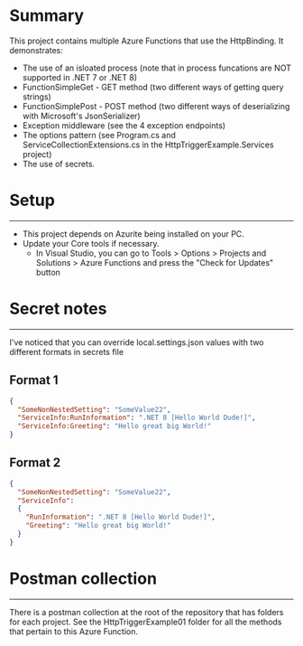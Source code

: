 # Summary
This project contains multiple Azure Functions that use the HttpBinding.  It demonstrates:
- The use of an isloated process (note that in process funcations are NOT supported in .NET 7 or .NET 8)
- FunctionSimpleGet - GET method (two different ways of getting query strings)
- FunctionSimplePost - POST method (two different ways of deserializing with Microsoft's JsonSerializer)
- Exception middleware (see the 4 exception endpoints) 
- The options pattern (see Program.cs and ServiceCollectionExtensions.cs in the HttpTriggerExample.Services project)
- The use of secrets.

# Setup
---
- This project depends on Azurite being installed on your PC.  
- Update your Core tools if necessary.
  - In Visual Studio, you can go to Tools > Options > Projects and Solutions > Azure Functions and press the "Check for Updates" button

# Secret notes
---
I've noticed that you can override local.settings.json values with two different formats in secrets file
## Format 1
```json
{
  "SomeNonNestedSetting": "SomeValue22",
  "ServiceInfo:RunInformation": ".NET 8 [Hello World Dude!]",
  "ServiceInfo:Greeting": "Hello great big World!"
}
```

## Format 2
```json
{
  "SomeNonNestedSetting": "SomeValue22",
  "ServiceInfo": 
  {
    "RunInformation": ".NET 8 [Hello World Dude!]",
    "Greeting": "Hello great big World!"
  }
}
```

# Postman collection
---
There is a postman collection at the root of the repository that has folders for each project.
See the HttpTriggerExample01 folder for all the methods that pertain to this Azure Function.

